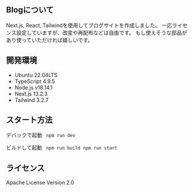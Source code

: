 ## Blogについて
Next.js, React, Tailwindを使用してブログサイトを作成しました。
一応ライセンス設定していますが、改変や再配布などは自由です。
もし使えそうな部品があり使っていただければ嬉しいです。

## 開発環境
<ul>
<li>Ubuntu 22.04LTS</li>
<li>TypeScript 4.9.5</li>
<li>Node.js v18.14.1</li>
<li>Next.js 13.2.3</li>
<li>Tailwind 3.2.7</li>
</ul>

## スタート方法
デバックで起動
<code>
npm run dev
</code>

ビルドして起動
<code>
npm run build
npm run start
</code>

## ライセンス
Apache License Version 2.0
